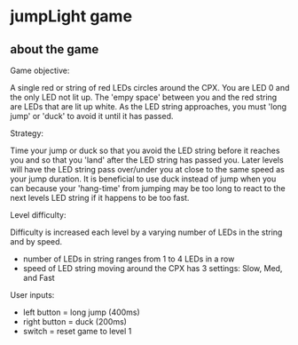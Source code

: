 # jumpLight game

## about the game

Game objective:

  A single red or string of red LEDs circles around the CPX.  You are LED 0 and the only LED      not lit up.  The 'empy space' between you and the red string are LEDs that are lit up white.
  As the LED string approaches, you must 'long jump' or 'duck' to avoid it until it has passed.

Strategy:

  Time your jump or duck so that you avoid the LED string before it reaches you
  and so that you 'land' after the LED string has passed you.
  Later levels will have the LED string pass over/under you at close to the same speed as your    jump duration.
  It is beneficial to use duck instead of jump when you can because your 'hang-time' from         jumping may be too long to react to the next levels LED string if it happens to be too fast.

Level difficulty:

  Difficulty is increased each level by a varying number of LEDs in the string and by speed.
  
  - number of LEDs in string ranges from 1 to 4 LEDs in a row
  - speed of LED string moving around the CPX has 3 settings: Slow, Med, and Fast
        
User inputs:

  - left button = long jump (400ms)
  - right button = duck (200ms)
  - switch = reset game to level 1
